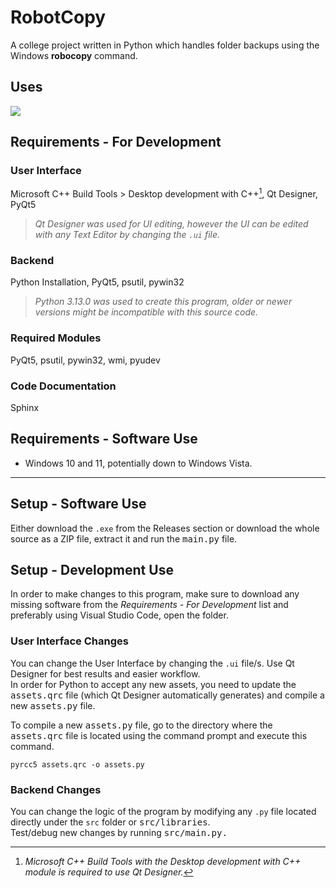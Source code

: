 # RobotCopy
A college project written in Python which handles folder backups using the Windows **robocopy** command. 

## Uses
<p align="left">
  <img src="https://skillicons.dev/icons?i=qt,py,visualstudio">
</p>


## Requirements - For Development

### User Interface
Microsoft C++ Build Tools > Desktop development with C++[^1], Qt Designer, PyQt5
[^1]: *Microsoft C++ Build Tools with the Desktop development with C++ module is required to use Qt Designer.*
>  *Qt Designer was used for UI editing, however the UI can be edited with any Text Editor by changing the `.ui` file.*

### Backend
Python Installation, PyQt5, psutil, pywin32
> *Python 3.13.0 was used to create this program, older or newer versions might be incompatible with this source code.*

### Required Modules
PyQt5, psutil, pywin32, wmi, pyudev

### Code Documentation
Sphinx

## Requirements - Software Use
- Windows 10 and 11, potentially down to Windows Vista.

---

## Setup - Software Use
Either download the `.exe` from the Releases section or download the whole source as a ZIP file, extract it and run the <kbd>main.py</kbd> file.

## Setup - Development Use
In order to make changes to this program, make sure to download any missing software from the *Requirements - For Development* list and preferably using Visual Studio Code, open the folder.

### User Interface Changes
You can change the User Interface by changing the `.ui` file/s. Use Qt Designer for best results and easier workflow.</br>
In order for Python to accept any new assets, you need to update the <kbd>assets.qrc</kbd> file (which Qt Designer automatically generates) and compile a new <kbd>assets.py</kbd> file.

To compile a new <kbd>assets.py</kbd> file, go to the directory where the <kbd>assets.qrc</kbd> file is located using the command prompt and execute this command.
```
pyrcc5 assets.qrc -o assets.py
```

### Backend Changes
You can change the logic of the program by modifying any `.py` file located directly under the `src` folder or <kbd>src/libraries</kbd>.</br>
Test/debug new changes by running <kbd>src/main.py.</kbd>
